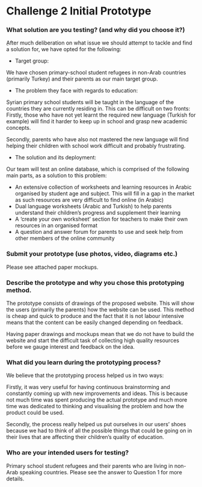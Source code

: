 # Challenge 2 Initial Prototype

### What solution are you testing? (and why did you choose it?)

ِAfter much deliberation on what issue we should attempt to tackle and find a solution for, we have opted for the following:

- Target group: 

We have chosen primary-school student refugees in non-Arab countries (primarily Turkey) and their parents as our main target group.

- The problem they face with regards to education:

Syrian primary school students will be taught in the language of the countries they are currently residing in. This can be difficult on two fronts: Firstly, those who have not yet learnt the required new language (Turkish for example) will find it harder to keep up in school and grasp new academic concepts.

Secondly, parents who have also not mastered the new language will find helping their children with school work difficult and probably frustrating.

- The solution and its deployment:

Our team will test an online database, which is comprised of the following main parts, as a solution to this problem:
- An extensive collection of worksheets and learning resources in Arabic organised by student age and subject. This will fill in a gap in the market as such resources are very difficult to find online (in Arabic)
- Dual language worksheets (Arabic and Turkish) to help parents understand their children’s progress and supplement their learning    
- A ‘create your own worksheet’ section for teachers to make their own resources in an organised format
- A question and answer forum for parents to use and seek help from other members of the online community


### Submit your prototype (use photos, video, diagrams etc.)

Please see attached paper mockups.


### Describe the prototype and why you chose this prototyping method. 

The prototype consists of drawings of the proposed website. This will show the users (primarily the parents) how the website can be used. This method is cheap and quick to produce and the fact that it is not labour intensive means that the content can be easily changed depending on feedback.

Having paper drawings and mockups mean that we do not have to build the website and start the difficult task of collecting high quality resources before we gauge interest and feedback on the idea. 



### What did you learn during the prototyping process?

We believe that the prototyping process helped us in two ways:

Firstly, it was very useful for having continuous brainstorming and constantly coming up with new improvements and ideas. This is because not much time was spent producing the actual prototype and much more time was dedicated to thinking and visualising the problem and how the product could be used.

Secondly, the process really helped us put ourselves in our users’ shoes because we had to think of all the possible things that could be going on in their lives that are affecting their children’s quality of education.


### Who are your intended users for testing?

Primary school student refugees and their parents who are living in non-Arab speaking countries. Please see the answer to Question 1 for more details.

